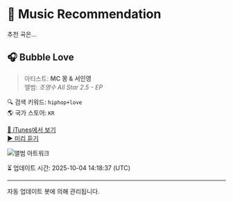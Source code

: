 
# 🎵 Music Recommendation

추천 곡은...

## 🎧 Bubble Love  
> 아티스트: **MC 몽 & 서인영**  
> 앨범: _조영수 All Star 2.5 - EP_  

🔍 검색 키워드: `hiphop+love`  
🌎 국가 스토어: `KR`

[🔗 iTunes에서 보기](https://music.apple.com/kr/album/bubble-love/952612474?i=952612475&uo=4)  
[▶️ 미리 듣기](https://audio-ssl.itunes.apple.com/itunes-assets/AudioPreview115/v4/e5/01/bd/e501bd14-a598-9fc2-0160-64cc2599061d/mzaf_8086729762764203118.plus.aac.p.m4a)

![앨범 아트워크](https://is1-ssl.mzstatic.com/image/thumb/Music125/v4/78/18/b5/7818b5ca-a1b4-a229-ecf0-535fb29c89e4/jo.jpg/100x100bb.jpg)

⏳ 업데이트 시간: 2025-10-04 14:18:37 (UTC)

---
자동 업데이트 봇에 의해 관리됩니다.
